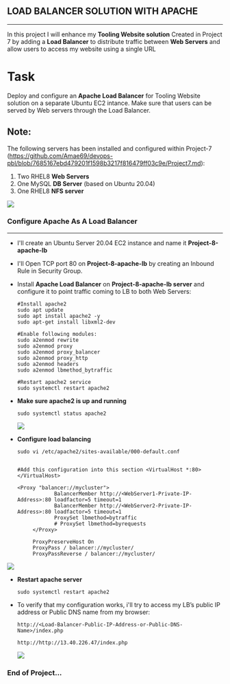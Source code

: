 ## LOAD BALANCER SOLUTION WITH APACHE
---
In this project I will enhance my **Tooling Website solution** Created in Project 7 by adding a **Load Balancer** to distribute traffic between **Web Servers** and allow users to access my website using a single URL

Task
=
Deploy and configure an **Apache Load Balancer** for Tooling Website solution on a separate Ubuntu EC2 intance. Make sure that users can be served by Web servers through the Load Balancer.

Note: 
---
The following servers has been installed and configured within Project-7 (https://github.com/Amae69/devops-pbl/blob/7685167ebd479201f1598b3217f816479ff03c9e/Project7.md):

1. Two RHEL8 **Web Servers**
2. One MySQL **DB Server** (based on Ubuntu 20.04)
3. One RHEL8 **NFS server**

![](./images8/instances.PNG)

### Configure Apache As A Load Balancer
---
- I'll create an Ubuntu Server 20.04 EC2 instance and name it **Project-8-apache-lb**

- I'll Open TCP port 80 on **Project-8-apache-lb** by creating an Inbound Rule in Security Group.

- Install **Apache Load Balancer** on **Project-8-apache-lb server** and configure it to point traffic coming to LB to both Web Servers:

      #Install apache2
      sudo apt update
      sudo apt install apache2 -y
      sudo apt-get install libxml2-dev

      #Enable following modules:
      sudo a2enmod rewrite
      sudo a2enmod proxy
      sudo a2enmod proxy_balancer
      sudo a2enmod proxy_http
      sudo a2enmod headers
      sudo a2enmod lbmethod_bytraffic

      #Restart apache2 service
      sudo systemctl restart apache2

- **Make sure apache2 is up and running**

  `sudo systemctl status apache2`

  ![](./Apache%20status.PNG)

- **Configure load balancing** 
   ```
  sudo vi /etc/apache2/sites-available/000-default.conf


  #Add this configuration into this section <VirtualHost *:80>  </VirtualHost>

  <Proxy "balancer://mycluster">
               BalancerMember http://<WebServer1-Private-IP-Address>:80 loadfactor=5 timeout=1
               BalancerMember http://<WebServer2-Private-IP-Address>:80 loadfactor=5 timeout=1
               ProxySet lbmethod=bytraffic
               # ProxySet lbmethod=byrequests
        </Proxy>

        ProxyPreserveHost On
        ProxyPass / balancer://mycluster/
        ProxyPassReverse / balancer://mycluster/

![](./images8/conf%20loadbalancer.PNG)

- **Restart apache server**

  `sudo systemctl restart apache2`

- To verify that my configuration works, i'll try to access my LB’s public IP address or Public DNS name from my browser:

  `http://<Load-Balancer-Public-IP-Address-or-Public-DNS-Name>/index.php` 

  `http://http://13.40.226.47/index.php`

  ![](./images8/lb%20public%20IP.PNG)

### **End of Project...**  
  


